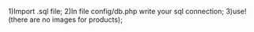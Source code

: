 1)Import .sql file;
2)In file config/db.php write your sql connection;
3)use!(there are no images for products);
